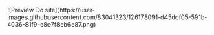 

<p>![Preview Do site](https://user-images.githubusercontent.com/83041323/126178091-d45dcf05-591b-4036-81f9-e8e7f8eb6e87.png) </p>
